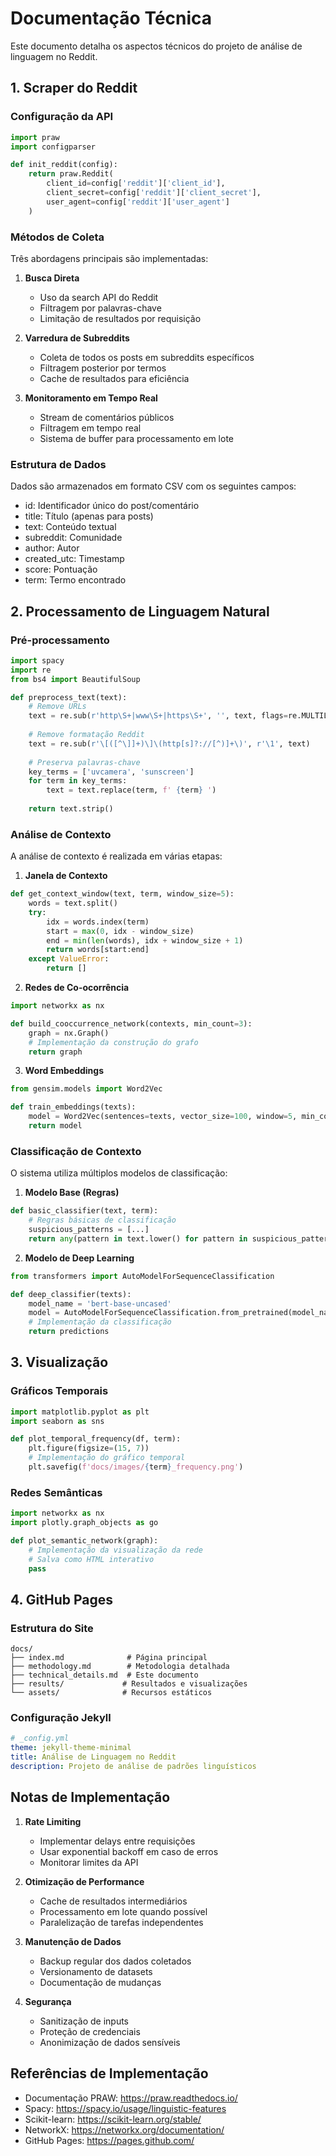 # Documentação Técnica

Este documento detalha os aspectos técnicos do projeto de análise de linguagem no Reddit.

## 1. Scraper do Reddit

### Configuração da API

```python
import praw
import configparser

def init_reddit(config):
    return praw.Reddit(
        client_id=config['reddit']['client_id'],
        client_secret=config['reddit']['client_secret'],
        user_agent=config['reddit']['user_agent']
    )
```

### Métodos de Coleta

Três abordagens principais são implementadas:

1. **Busca Direta**
   - Uso da search API do Reddit
   - Filtragem por palavras-chave
   - Limitação de resultados por requisição

2. **Varredura de Subreddits**
   - Coleta de todos os posts em subreddits específicos
   - Filtragem posterior por termos
   - Cache de resultados para eficiência

3. **Monitoramento em Tempo Real**
   - Stream de comentários públicos
   - Filtragem em tempo real
   - Sistema de buffer para processamento em lote

### Estrutura de Dados

Dados são armazenados em formato CSV com os seguintes campos:
- id: Identificador único do post/comentário
- title: Título (apenas para posts)
- text: Conteúdo textual
- subreddit: Comunidade
- author: Autor
- created_utc: Timestamp
- score: Pontuação
- term: Termo encontrado

## 2. Processamento de Linguagem Natural

### Pré-processamento

```python
import spacy
import re
from bs4 import BeautifulSoup

def preprocess_text(text):
    # Remove URLs
    text = re.sub(r'http\S+|www\S+|https\S+', '', text, flags=re.MULTILINE)
    
    # Remove formatação Reddit
    text = re.sub(r'\[([^\]]+)\]\(http[s]?://[^)]+\)', r'\1', text)
    
    # Preserva palavras-chave
    key_terms = ['uvcamera', 'sunscreen']
    for term in key_terms:
        text = text.replace(term, f' {term} ')
    
    return text.strip()
```

### Análise de Contexto

A análise de contexto é realizada em várias etapas:

1. **Janela de Contexto**
```python
def get_context_window(text, term, window_size=5):
    words = text.split()
    try:
        idx = words.index(term)
        start = max(0, idx - window_size)
        end = min(len(words), idx + window_size + 1)
        return words[start:end]
    except ValueError:
        return []
```

2. **Redes de Co-ocorrência**
```python
import networkx as nx

def build_cooccurrence_network(contexts, min_count=3):
    graph = nx.Graph()
    # Implementação da construção do grafo
    return graph
```

3. **Word Embeddings**
```python
from gensim.models import Word2Vec

def train_embeddings(texts):
    model = Word2Vec(sentences=texts, vector_size=100, window=5, min_count=1)
    return model
```

### Classificação de Contexto

O sistema utiliza múltiplos modelos de classificação:

1. **Modelo Base (Regras)**
```python
def basic_classifier(text, term):
    # Regras básicas de classificação
    suspicious_patterns = [...]
    return any(pattern in text.lower() for pattern in suspicious_patterns)
```

2. **Modelo de Deep Learning**
```python
from transformers import AutoModelForSequenceClassification

def deep_classifier(texts):
    model_name = 'bert-base-uncased'
    model = AutoModelForSequenceClassification.from_pretrained(model_name)
    # Implementação da classificação
    return predictions
```

## 3. Visualização

### Gráficos Temporais

```python
import matplotlib.pyplot as plt
import seaborn as sns

def plot_temporal_frequency(df, term):
    plt.figure(figsize=(15, 7))
    # Implementação do gráfico temporal
    plt.savefig(f'docs/images/{term}_frequency.png')
```

### Redes Semânticas

```python
import networkx as nx
import plotly.graph_objects as go

def plot_semantic_network(graph):
    # Implementação da visualização da rede
    # Salva como HTML interativo
    pass
```

## 4. GitHub Pages

### Estrutura do Site

```
docs/
├── index.md              # Página principal
├── methodology.md        # Metodologia detalhada
├── technical_details.md  # Este documento
├── results/             # Resultados e visualizações
└── assets/              # Recursos estáticos
```

### Configuração Jekyll

```yaml
# _config.yml
theme: jekyll-theme-minimal
title: Análise de Linguagem no Reddit
description: Projeto de análise de padrões linguísticos
```

## Notas de Implementação

1. **Rate Limiting**
   - Implementar delays entre requisições
   - Usar exponential backoff em caso de erros
   - Monitorar limites da API

2. **Otimização de Performance**
   - Cache de resultados intermediários
   - Processamento em lote quando possível
   - Paralelização de tarefas independentes

3. **Manutenção de Dados**
   - Backup regular dos dados coletados
   - Versionamento de datasets
   - Documentação de mudanças

4. **Segurança**
   - Sanitização de inputs
   - Proteção de credenciais
   - Anonimização de dados sensíveis

## Referências de Implementação

- Documentação PRAW: https://praw.readthedocs.io/
- Spacy: https://spacy.io/usage/linguistic-features
- Scikit-learn: https://scikit-learn.org/stable/
- NetworkX: https://networkx.org/documentation/
- GitHub Pages: https://pages.github.com/